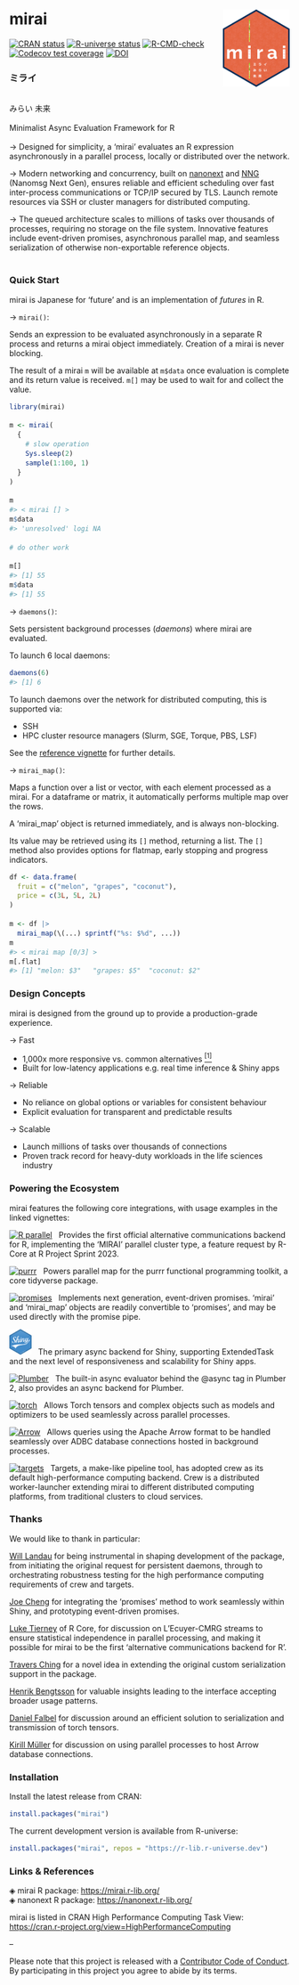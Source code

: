 
<!-- README.md is generated from README.Rmd. Please edit that file -->

# mirai <a href="https://mirai.r-lib.org/" alt="mirai"><img src="man/figures/logo.png" alt="mirai logo" align="right" width="120"/></a>

<!-- badges: start -->

[![CRAN
status](https://www.r-pkg.org/badges/version/mirai)](https://CRAN.R-project.org/package=mirai)
[![R-universe
status](https://r-lib.r-universe.dev/badges/mirai)](https://r-lib.r-universe.dev/mirai)
[![R-CMD-check](https://github.com/r-lib/mirai/actions/workflows/R-CMD-check.yaml/badge.svg)](https://github.com/r-lib/mirai/actions/workflows/R-CMD-check.yaml)
[![Codecov test
coverage](https://codecov.io/gh/r-lib/mirai/graph/badge.svg)](https://app.codecov.io/gh/r-lib/mirai)
[![DOI](https://zenodo.org/badge/459341940.svg)](https://zenodo.org/badge/latestdoi/459341940)
<!-- badges: end -->

### ミライ

<br /> みらい 未来 <br /><br /> Minimalist Async Evaluation Framework
for R <br /><br /> → Designed for simplicity, a ‘mirai’ evaluates an R
expression asynchronously in a parallel process, locally or distributed
over the network.

→ Modern networking and concurrency, built on
[nanonext](https://github.com/r-lib/nanonext/) and
[NNG](https://nng.nanomsg.org/) (Nanomsg Next Gen), ensures reliable and
efficient scheduling over fast inter-process communications or TCP/IP
secured by TLS. Launch remote resources via SSH or cluster managers for
distributed computing.

→ The queued architecture scales to millions of tasks over thousands of
processes, requiring no storage on the file system. Innovative features
include event-driven promises, asynchronous parallel map, and seamless
serialization of otherwise non-exportable reference objects.
<br /><br />

### Quick Start

mirai is Japanese for ‘future’ and is an implementation of *futures* in
R.

→ `mirai()`:

Sends an expression to be evaluated asynchronously in a separate R
process and returns a mirai object immediately. Creation of a mirai is
never blocking.

The result of a mirai `m` will be available at `m$data` once evaluation
is complete and its return value is received. `m[]` may be used to wait
for and collect the value.

``` r
library(mirai)

m <- mirai(
  {
    # slow operation
    Sys.sleep(2)
    sample(1:100, 1)
  }
)

m
#> < mirai [] >
m$data
#> 'unresolved' logi NA

# do other work

m[]
#> [1] 55
m$data
#> [1] 55
```

→ `daemons()`:

Sets persistent background processes (*daemons*) where mirai are
evaluated.

To launch 6 local daemons:

``` r
daemons(6)
#> [1] 6
```

To launch daemons over the network for distributed computing, this is
supported via:

- SSH
- HPC cluster resource managers (Slurm, SGE, Torque, PBS, LSF)

See the [reference
vignette](https://mirai.r-lib.org/articles/mirai.html) for further
details.

→ `mirai_map()`:

Maps a function over a list or vector, with each element processed as a
mirai. For a dataframe or matrix, it automatically performs multiple map
over the rows.

A ‘mirai_map’ object is returned immediately, and is always
non-blocking.

Its value may be retrieved using its `[]` method, returning a list. The
`[]` method also provides options for flatmap, early stopping and
progress indicators.

``` r
df <- data.frame(
  fruit = c("melon", "grapes", "coconut"),
  price = c(3L, 5L, 2L)
)

m <- df |>
  mirai_map(\(...) sprintf("%s: $%d", ...))
m
#> < mirai map [0/3] >
m[.flat]
#> [1] "melon: $3"   "grapes: $5"  "coconut: $2"
```

### Design Concepts

mirai is designed from the ground up to provide a production-grade
experience.

→ Fast

- 1,000x more responsive vs. common alternatives
  [<sup>\[1\]</sup>](https://github.com/r-lib/mirai/pull/142#issuecomment-2457589563)
- Built for low-latency applications e.g. real time inference & Shiny
  apps

→ Reliable

- No reliance on global options or variables for consistent behaviour
- Explicit evaluation for transparent and predictable results

→ Scalable

- Launch millions of tasks over thousands of connections
- Proven track record for heavy-duty workloads in the life sciences
  industry

### Powering the Ecosystem

mirai features the following core integrations, with usage examples in
the linked vignettes:

[<img alt="R parallel" src="https://www.r-project.org/logo/Rlogo.png" width="40" height="31" />](https://mirai.r-lib.org/articles/mirai-xparallel.html)
  Provides the first official alternative communications backend for R,
implementing the ‘MIRAI’ parallel cluster type, a feature request by
R-Core at R Project Sprint 2023.

[<img alt="purrr" src="https://purrr.tidyverse.org/logo.png" width="40" height="46" />](https://purrr.tidyverse.org)
  Powers parallel map for the purrr functional programming toolkit, a
core tidyverse package.

[<img alt="promises" src="https://solutions.posit.co/images/brand/posit-icon-fullcolor.svg" width="40" height="36" />](https://mirai.r-lib.org/articles/v3-promises.html)
  Implements next generation, event-driven promises. ‘mirai’ and
‘mirai_map’ objects are readily convertible to ‘promises’, and may be
used directly with the promise pipe.

[<img alt="Shiny" src="https://github.com/rstudio/shiny/raw/main/man/figures/logo.png" width="40" height="46" />](https://mirai.r-lib.org/articles/mirai-promises.html)
  The primary async backend for Shiny, supporting ExtendedTask and the
next level of responsiveness and scalability for Shiny apps.

[<img alt="Plumber" src="https://rstudio.github.io/cheatsheets/html/images/logo-plumber.png" width="40" height="46" />](https://mirai.r-lib.org/articles/mirai-promises.html)
  The built-in async evaluator behind the @async tag in Plumber 2, also
provides an async backend for Plumber.

[<img alt="torch" src="https://torch.mlverse.org/css/images/hex/torch.png" width="40" height="46" />](https://mirai.r-lib.org/articles/mirai-serialization.html)
  Allows Torch tensors and complex objects such as models and optimizers
to be used seamlessly across parallel processes.

[<img alt="Arrow" src="https://arrow.apache.org/img/arrow-logo_hex_black-txt_white-bg.png" width="40" height="46" />](https://mirai.r-lib.org/articles/mirai-serialization.html)
  Allows queries using the Apache Arrow format to be handled seamlessly
over ADBC database connections hosted in background processes.

[<img alt="targets" src="https://github.com/ropensci/targets/raw/main/man/figures/logo.png" width="40" height="46" />](https://docs.ropensci.org/targets/)
  Targets, a make-like pipeline tool, has adopted crew as its default
high-performance computing backend. Crew is a distributed
worker-launcher extending mirai to different distributed computing
platforms, from traditional clusters to cloud services.

### Thanks

We would like to thank in particular:

[Will Landau](https://github.com/wlandau/) for being instrumental in
shaping development of the package, from initiating the original request
for persistent daemons, through to orchestrating robustness testing for
the high performance computing requirements of crew and targets.

[Joe Cheng](https://github.com/jcheng5/) for integrating the ‘promises’
method to work seamlessly within Shiny, and prototyping event-driven
promises.

[Luke Tierney](https://github.com/ltierney/) of R Core, for discussion
on L’Ecuyer-CMRG streams to ensure statistical independence in parallel
processing, and making it possible for mirai to be the first
‘alternative communications backend for R’.

[Travers Ching](https://github.com/traversc) for a novel idea in
extending the original custom serialization support in the package.

[Henrik Bengtsson](https://github.com/HenrikBengtsson/) for valuable
insights leading to the interface accepting broader usage patterns.

[Daniel Falbel](https://github.com/dfalbel/) for discussion around an
efficient solution to serialization and transmission of torch tensors.

[Kirill Müller](https://github.com/krlmlr/) for discussion on using
parallel processes to host Arrow database connections.

### Installation

Install the latest release from CRAN:

``` r
install.packages("mirai")
```

The current development version is available from R-universe:

``` r
install.packages("mirai", repos = "https://r-lib.r-universe.dev")
```

### Links & References

◈ mirai R package: <https://mirai.r-lib.org/> <br /> ◈ nanonext R
package: <https://nanonext.r-lib.org/>

mirai is listed in CRAN High Performance Computing Task View: <br />
<https://cran.r-project.org/view=HighPerformanceComputing>

–

Please note that this project is released with a [Contributor Code of
Conduct](https://mirai.r-lib.org/CODE_OF_CONDUCT.html). By participating
in this project you agree to abide by its terms.
